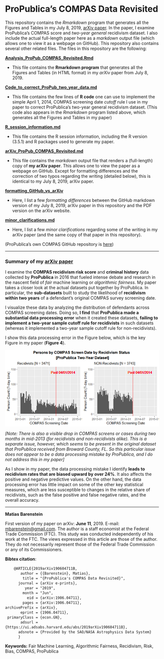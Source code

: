 


# ProPublica’s COMPAS Data Revisited

This repository contains the *Rmarkdown* program that generates all the
Figures and Tables in my July 8, 2019, [arXiv
paper](https://arxiv.org/abs/1906.04711). In the paper, I examine
ProPublica’s COMPAS score and *two-year general* recidivism dataset. I
also include the actual full-length paper here as a *markdown* output
file (which allows one to view it as a webpage on GitHub). This
repository also contains several other related files. The files in this
repository are the
following:

[**Analysis\_ProPub\_COMPAS\_Revisited.Rmd**](https://github.com/mbarenstein/ProPublica_COMPAS_Data_Revisited/blob/master/Analysis_ProPub_COMPAS_Revisited.Rmd)

  - This file contains the **Rmarkdown program** that generates all the
    Figures and Tables (in HTML format) in my *arXiv* paper from July 8,
    2019.

[**Code\_to\_correct\_ProPub\_two\_year\_data.md**](https://github.com/mbarenstein/ProPublica_COMPAS_Data_Revisited/blob/master/Code_to_correct_ProPub_two_year_data.md)

  - This file contains the few lines of **R code** one can use to
    implement the simple April 1, 2014, COMPAS screening date *cutoff*
    rule I use in my paper to correct ProPublica’s two-year general
    recidivism dataset. (This code also appears in the *Rmarkdown*
    program listed above, which generates all the Figures and Tables in
    my
paper)

[**R\_session\_information.md**](https://github.com/mbarenstein/ProPublica_COMPAS_Data_Revisited/blob/master/R_session_information.md)

  - This file contains the R session information, including the R
    version (3.5.1) and R packages used to generate my
paper.

[**arXiv\_ProPub\_COMPAS\_Revisited.md**](https://github.com/mbarenstein/ProPublica_COMPAS_Data_Revisited/blob/master/arXiv_ProPub_COMPAS_Revisited.md)

  - This file contains the *markdown* output file that renders a
    (full-length) copy of **my arXiv paper**. This allows one to view
    the paper as a webpage on GitHub. Except for formatting differences
    and the correction of two typos regarding the writing (detailed
    below), this is identical to my July 8, 2019, arXiv
paper.

[**formatting\_GitHub\_vs\_arXiv**](https://github.com/mbarenstein/ProPublica_COMPAS_Data_Revisited/blob/master/formatting_GitHub_vs_arXiv.md)

  - Here, I list a few *formatting differences* between the GitHub
    markdown version of my July 8, 2019, arXiv paper in this repository
    and the PDF version on the arXiv
website.

[**minor\_clarifications.md**](https://github.com/mbarenstein/ProPublica_COMPAS_Data_Revisited/blob/master/minor_clarifications.md)

  - Here, I list a few *minor clarifications* regarding some of the
    writing in my arXiv paper (and the same copy of that paper in this
    repository).

(ProPublica’s own COMPAS GitHub repository is
[here](https://github.com/propublica/compas-analysis))

-----

### Summary of my [arXiv paper](https://arxiv.org/abs/1906.04711)

<!-- This is a shorter version of the abstract in the arXiv paper <https://arxiv.org/abs/1906.04711>. -->

I examine the **COMPAS recidivism risk score** and **criminal history**
data collected by **ProPublica** in 2016 that fueled intense debate and
research in the nascent field of *fair* machine learning or *algorithmic
fairness*. My paper takes a closer look at the actual datasets put
together by ProPublica. In particular, the **sub-datasets** built to
study the likelihood of **recidivism within two years** of a defendant’s
original COMPAS survey screening
date.<!-- (typically administered the same day or one day after the arrest) -->

I visualize these data by analyzing the distribution of defendants
across COMPAS screening dates. Doing so, **I find** that **ProPublica
made a substantial data processing error** when it created these
datasets, **failing to implement a two-year sample cutoff rule for
recidivists** in such datasets (whereas it implemented a two-year sample
cutoff rule for non-recidivists).

I show this data processing error in the Figure below, which is the key
Figure in my paper (**Figure
4**).

<img src="arXiv_ProPub_COMPAS_Revisited_files/figure-gfm/compas-screen-date-figures-by-recid-ProPub-2year-data-1.png" title="Figure 4: Persons by COMPAS Screen Date (7-day bins) by Recidivism Status - ProPublica Two-Year Dataset" alt="Figure 4: Persons by COMPAS Screen Date (7-day bins) by Recidivism Status - ProPublica Two-Year Dataset" style="display: block; margin: auto;" />

*\[Note: There is also a visible drop in COMPAS screens or cases during
two months in mid-2013 (for recidivists and non-recidivists alike). This
is a separate issue, however, which seems to be present in the original
dataset that ProPublica received from Broward County, FL. So this
particular issue does not appear to be a data processing mistake by
ProPublica, and I do not address this in my paper\]*

As I show in my paper, the data processing mistake I identify **leads to
recidivism rates that are biased upward by over 24%**. It also affects
the positive and negative predictive values. On the other hand, the data
processing error has little impact on some of the other key statistical
measures, which are less susceptible to changes in the relative share of
recidivists, such as the false positive and false negative rates, and
the overall accuracy.

-----

**Matias Barenstein**

First version of my paper on arXiv: **June 11**, 2019. E-mail:
<mbarenstein@gmail.com>. The author is a staff economist at the Federal
Trade Commission (FTC). This study was conducted independently of his
work at the FTC. The views expressed in this article are those of the
author. They do not necessarily represent those of the Federal Trade
Commission or any of its Commissioners.

**Bibtex citation**:

``` 
    @ARTICLE{2019arXiv190604711B,
       author = {{Barenstein}, Matias},
        title = "{ProPublica's COMPAS Data Revisited}",
      journal = {arXiv e-prints},
         year = "2019",
        month = "Jun",
          eid = {arXiv:1906.04711},
        pages = {arXiv:1906.04711},
archivePrefix = {arXiv},
       eprint = {1906.04711},
 primaryClass = {econ.GN},
       adsurl = {https://ui.adsabs.harvard.edu/abs/2019arXiv190604711B},
      adsnote = {Provided by the SAO/NASA Astrophysics Data System}
      }
```

**Keywords:** Fair Machine Learning, Algorithmic Fairness, Recidivism,
Risk, Bias, COMPAS, ProPublica
